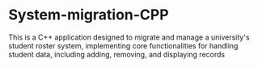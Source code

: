 # System-migration-CPP
This is a C++ application designed to migrate and manage a university's student roster system, implementing core functionalities for handling student data, including adding, removing, and displaying records
